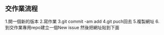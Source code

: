 ## 交作業流程
1.開一個新的版本 
2.寫作業 
3.git commit -am add 
4.git puch回去 
5.複製網址 
6.到交作業專用repo建立一個New issue 然後把網址貼到下面

